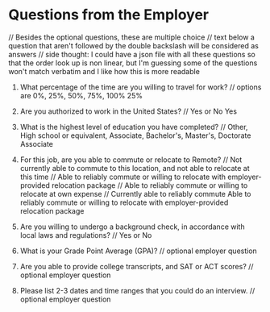 # Questions from the Employer
// Besides the optional questions, these are multiple choice
// text below a question that aren't followed by the double backslash will be considered as answers
// side thought:  I could have a json file with all these questions so that the order look up is non linear, but I'm guessing some of the questions won't match verbatim and I like how this is more readable

1. What percentage of the time are you willing to travel for work?
// options are 0%, 25%, 50%, 75%, 100%
25%

1. Are you authorized to work in the United States?
// Yes or No
Yes

1. What is the highest level of education you have completed?
// Other, High school or equivalent, Associate, Bachelor's, Master's, Doctorate
Associate

1. For this job, are you able to commute or relocate to Remote?
// Not currently able to commute to this location, and not able to relocate at this time
// Able to reliably commute or willing to relocate with employer-provided relocation package
// Able to reliably commute or willing to relocate at own expense
// Currently able to reliably commute
Able to reliably commute or willing to relocate with employer-provided relocation package

1. Are you willing to undergo a background check, in accordance with local laws and regulations?
// Yes or No

1. What is your Grade Point Average (GPA)?
// optional employer question

1. Are you able to provide college transcripts, and SAT or ACT scores?
// optional employer question

1. Please list 2-3 dates and time ranges that you could do an interview.
// optional employer question

